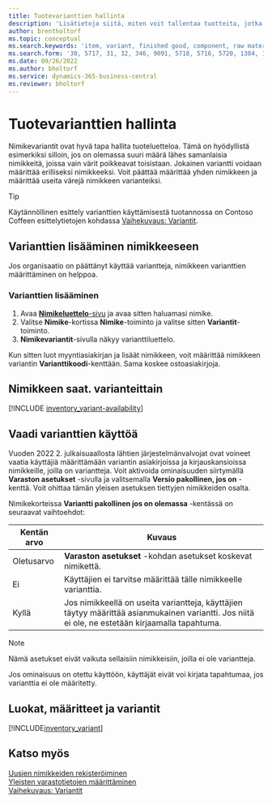 ```yaml
---
title: Tuotevarianttien hallinta
description: 'Lisätietoja siitä, miten voit tallentaa tuotteita, jotka ovat lähes identtisiä, mutta joilla on väri-, koko- tai materiaalieroja nimikevarianteissa.'
author: brentholtorf
ms.topic: conceptual
ms.search.keywords: 'item, variant, finished good, component, raw material, assembly item, item substitution'
ms.search.form: '30, 5717, 31, 32, 346, 9091, 5718, 5716, 5720, 1384, 1383, 35, 5404, 1378, 5719'
ms.date: 09/26/2022
ms.author: bholtorf
ms.service: dynamics-365-business-central
ms.reviewer: bholtorf
---
```

# <a name="manage-product-variants"></a>Tuotevarianttien hallinta

Nimikevariantit ovat hyvä tapa hallita tuoteluetteloa. Tämä on hyödyllistä esimerkiksi silloin, jos on olemassa suuri määrä lähes samanlaisia nimikkeitä, joissa vain värit poikkeavat toisistaan. Jokainen variantti voidaan määrittää erilliseksi nimikkeeksi. Voit päättää määrittää yhden nimikkeen ja määrittää useita värejä nimikkeen varianteiksi.  

> [!TIP]
> Käytännöllinen esittely varianttien käyttämisestä tuotannossa on Contoso Coffeen esittelytietojen kohdassa [Vaihekuvaus: Variantit](contoso-coffee/manufacturing/variants.md).  

## <a name="add-variants-to-an-item"></a>Varianttien lisääminen nimikkeeseen

Jos organisaatio on päättänyt käyttää variantteja, nimikkeen varianttien määrittäminen on helppoa.  

### <a name="to-add-variants"></a>Varianttien lisääminen

1. Avaa [**Nimikeluettelo**-sivu](https://businesscentral.dynamics.com/?page=31) ja avaa sitten haluamasi nimike.  
2. Valitse **Nimike**-kortissa **Nimike**-toiminto ja valitse sitten **Variantit**-toiminto.  
3. **Nimikevariantit**-sivulla näkyy varianttiluettelo.  

Kun sitten luot myyntiasiakirjan ja lisäät nimikkeen, voit määrittää nimikkeen variantin **Varianttikoodi**-kenttään. Sama koskee ostoasiakirjoja.  

## <a name="item-availability-by-variant"></a>Nimikkeen saat. varianteittain

[!INCLUDE [inventory_variant-availability](includes/inventory_variant-availability.md)]

## <a name="require-use-of-variants"></a>Vaadi varianttien käyttöä

Vuoden 2022 2. julkaisuaallosta lähtien järjestelmänvalvojat ovat voineet vaatia käyttäjiä määrittämään variantin asiakirjoissa ja kirjauskansioissa nimikkeille, joilla on variantteja. Voit aktivoida ominaisuuden siirtymällä **Varaston asetukset** -sivulla ja valitsemalla **Versio pakollinen, jos on** -kenttä. Voit ohittaa tämän yleisen asetuksen tiettyjen nimikkeiden osalta.  

Nimikekorteissa **Variantti pakollinen jos on olemassa** -kentässä on seuraavat vaihtoehdot:

|Kentän arvo |Kuvaus|
|---------|----|
|Oletusarvo| **Varaston asetukset** -kohdan asetukset koskevat nimikettä.|
|Ei| Käyttäjien ei tarvitse määrittää tälle nimikkeelle varianttia.|
|Kyllä| Jos nimikkeellä on useita variantteja, käyttäjien täytyy määrittää asianmukainen variantti. Jos niitä ei ole, ne estetään kirjaamalla tapahtuma.|

> [!NOTE]
> Nämä asetukset eivät vaikuta sellaisiin nimikkeisiin, joilla ei ole variantteja.

Jos ominaisuus on otettu käyttöön, käyttäjät eivät voi kirjata tapahtumaa, jos varianttia ei ole määritetty.

## <a name="categories-attributes-and-variants"></a>Luokat, määritteet ja variantit

[!INCLUDE[inventory_variant](includes/inventory_variant.md)]

## <a name="see-also"></a>Katso myös

[Uusien nimikkeiden rekisteröiminen](inventory-how-register-new-items.md)  
[Yleisten varastotietojen määrittäminen](inventory-how-setup-general.md)  
[Vaihekuvaus: Variantit](contoso-coffee/manufacturing/variants.md)  
